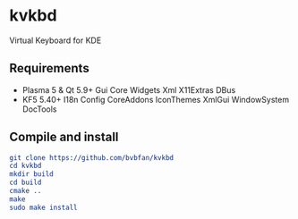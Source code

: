 kvkbd
=====

Virtual Keyboard for KDE

## Requirements
* Plasma 5 & Qt 5.9+ Gui Core Widgets Xml X11Extras DBus
* KF5 5.40+ I18n Config CoreAddons IconThemes XmlGui WindowSystem DocTools

## Compile and install
```cmake
git clone https://github.com/bvbfan/kvkbd
cd kvkbd
mkdir build
cd build
cmake ..
make
sudo make install
```
